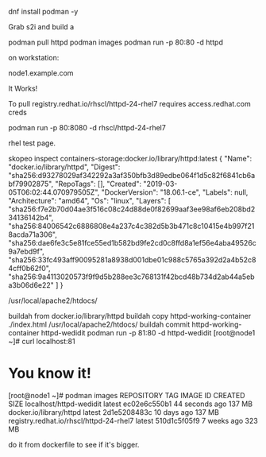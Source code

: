 dnf install podman -y


Grab s2i and build a 

podman pull httpd
podman images
podman run -p 80:80 -d httpd

on workstation:

node1.example.com

It Works!

To pull registry.redhat.io/rhscl/httpd-24-rhel7 requires access.redhat.com creds

podman run -p 80:8080 -d rhscl/httpd-24-rhel7

rhel test page.

skopeo inspect containers-storage:docker.io/library/httpd:latest
{
    "Name": "docker.io/library/httpd",
    "Digest": "sha256:d93278029af342292a3af350bfb3d89edbe064f1d5c82f6841cb6abf79902875",
    "RepoTags": [],
    "Created": "2019-03-05T06:02:44.070979505Z",
    "DockerVersion": "18.06.1-ce",
    "Labels": null,
    "Architecture": "amd64",
    "Os": "linux",
    "Layers": [
        "sha256:f7e2b70d04ae3f516c08c24d88de0f82699aaf3ee98af6eb208bd234136142b4",
        "sha256:84006542c6886808e4a237c4c382d5b3b471c8c10415e4b997f218acda71a306",
        "sha256:dae6fe3c5e81fce55ed1b582bd9fe2cd0c8ffd8a1ef56e4aba49526c9a7ebd9f",
        "sha256:33fc493aff90095281a8938d001dbe01c988c5765a392d2a4b52c84cff0b62f0",
        "sha256:9a4113020573f9f9d5b288ee3c768131f42bcd48b734d2ab44a5eba3b06d6e22"
    ]
}


/usr/local/apache2/htdocs/


buildah from docker.io/library/httpd
buildah copy httpd-working-container ./index.html /usr/local/apache2/htdocs/
buildah commit httpd-working-container httpd-wedidit
podman run -p 81:80 -d httpd-wedidit
[root@node1 ~]# curl localhost:81
<html><h1>You know it!</h1></html>

[root@node1 ~]# podman images
REPOSITORY                                TAG      IMAGE ID       CREATED          SIZE
localhost/httpd-wedidit                   latest   ec02e6c550b1   44 seconds ago   137 MB
docker.io/library/httpd                   latest   2d1e5208483c   10 days ago      137 MB
registry.redhat.io/rhscl/httpd-24-rhel7   latest   510d1c5f05f9   7 weeks ago      323 MB


do it from dockerfile to see if it's bigger.

